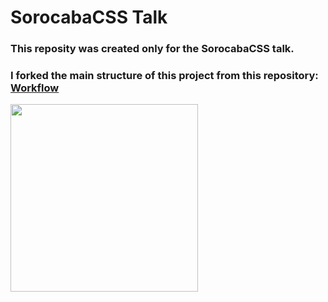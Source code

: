 # SorocabaCSS Talk

### **This reposity was created only for the SorocabaCSS talk.**

### **I forked the main structure of this project from this repository: [Workflow](https://github.com/angelinopires/A-workflow-to-front-end)**

<img src="https://i.imgur.com/SvmSubs.jpg" style="width: 300px;" />
